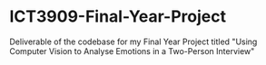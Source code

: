 # ICT3909-Final-Year-Project
Deliverable of the codebase for my Final Year Project titled "Using Computer Vision to Analyse Emotions in a Two-Person Interview" 
